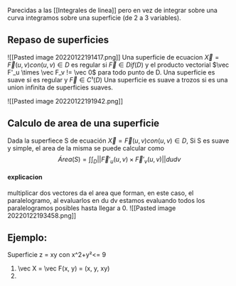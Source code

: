 Parecidas a las [[Integrales de linea]] pero en vez de integrar sobre una curva integramos sobre una superficie (de 2 a 3 variables).

## Repaso de superficies
![[Pasted image 20220122191417.png]]
Una superficie de ecuacion $\vec X = \vec F(u ,v) con (u, v) \in D$ es regular si $\vec F \in Dif(D)$ y el producto vectorial $\vec F'_u \times \vec F_v != \vec 0$ para todo punto de D.
Una superficie es suave si es regular y $\vec F \in C¹(D)$
Una superficie es suave a trozos si es una union infinita de superficies suaves.

![[Pasted image 20220122191942.png]]
## Calculo de area de una superficie
Dada la superfiece S de ecuación $\vec X = \vec F(u ,v) con (u, v) \in D$, Si S es suave y simple, el area de la misma se puede calcular como 
$$Área(S)=\int\int_D ||\vec F'_u(u, v) \times \vec F'_v(u, v)|| dudv$$
#### explicacion
multiplicar dos vectores da el area que forman, en este caso, el paralelogramo, al evaluarlos en du dv estamos evaluando todos los paralelogramos posibles hasta llegar a 0.
![[Pasted image 20220122193458.png]]

## Ejemplo: 
Superficie z = xy con x^2+y²<= 9
1. \vec X = \vec F(x, y) = (x, y, xy)
2. 